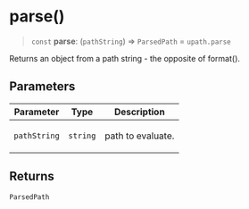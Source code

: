 # parse()

> `const` **parse**: (`pathString`) => `ParsedPath` = `upath.parse`

Returns an object from a path string - the opposite of format().

## Parameters

<table>
<thead>
<tr>
<th>Parameter</th>
<th>Type</th>
<th>Description</th>
</tr>
</thead>
<tbody>
<tr>
<td>

`pathString`

</td>
<td>

`string`

</td>
<td>

path to evaluate.

</td>
</tr>
</tbody>
</table>

## Returns

`ParsedPath`
